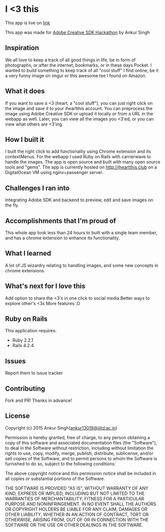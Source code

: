 I <3 this
================

This app is live on [link](http://iheartthis.club/)

This app was made for [Adobe Creative SDK Hackathon](http://creativesdk.devpost.com/) by Ankur Singh

## Inspiration
We all love to keep a track of all good things in life, be in form of photographs, or after the internet, bookmarks, or in these days Pocket. I wanted to build something to keep track of all "cool stuff" I find online, be it a very funny image on imgur or this awesome tee I found on Amazon.

## What it does
If you want to save a <3 (heart, a "cool stuff"), you can just right click on the image and save it to your iheartthis account. You can preprocess the image using Adobe Creative SDK or upload it locally or from a URL in the webapp as well.
Later, you can view all the images you <3'ed, or you can view what others are <3'ing.

## How I built it
I built the right click to add functionality using Chrome extension and its contextMenus. For the webapp I used Ruby on Rails with carrierwave to handle the images. The app is open source and built with many open source tools and "gems".
The app is currently hosted on http://iheartthis.club on a DigitalOcean VM using nginx+passenger server.

## Challenges I ran into
Integrating Adobe SDK and backend to preview, edit and save images on the fly.

## Accomplishments that I'm proud of
This whole app took less than 24 hours to built with a single team member, and has a chrome extension to enhance its functionality.

## What I learned
A lot of JS wizardry relating to handling images, and some new concepts in chrome extensions.

## What's next for I love this
Add option to share the <3's in one click to social media
Better ways to explore other's <3s
More features :D

Ruby on Rails
-------------

This application requires:

- Ruby 2.2.1
- Rails 4.2.4

Issues
-------------

Report them to issue tracker

Contributing
------------

Fork and PR! Thanks in advance!

License
-------

Copyright (c) 2015 Ankur Singh(ankur13019@iiitd.ac.in)

Permission is hereby granted, free of charge, to any person obtaining a copy
of this software and associated documentation files (the "Software"), to deal
in the Software without restriction, including without limitation the rights
to use, copy, modify, merge, publish, distribute, sublicense, and/or sell
copies of the Software, and to permit persons to whom the Software is
furnished to do so, subject to the following conditions:

The above copyright notice and this permission notice shall be included in
all copies or substantial portions of the Software.

THE SOFTWARE IS PROVIDED "AS IS", WITHOUT WARRANTY OF ANY KIND, EXPRESS OR
IMPLIED, INCLUDING BUT NOT LIMITED TO THE WARRANTIES OF MERCHANTABILITY,
FITNESS FOR A PARTICULAR PURPOSE AND NONINFRINGEMENT.  IN NO EVENT SHALL THE
AUTHORS OR COPYRIGHT HOLDERS BE LIABLE FOR ANY CLAIM, DAMAGES OR OTHER
LIABILITY, WHETHER IN AN ACTION OF CONTRACT, TORT OR OTHERWISE, ARISING FROM,
OUT OF OR IN CONNECTION WITH THE SOFTWARE OR THE USE OR OTHER DEALINGS IN
THE SOFTWARE.


